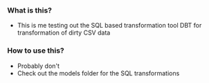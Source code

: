 ### What is this?

- This is me testing out the SQL based transformation tool DBT for transformation of dirty CSV data

### How to use this?
- Probably don't
- Check out the models folder for the SQL transformations